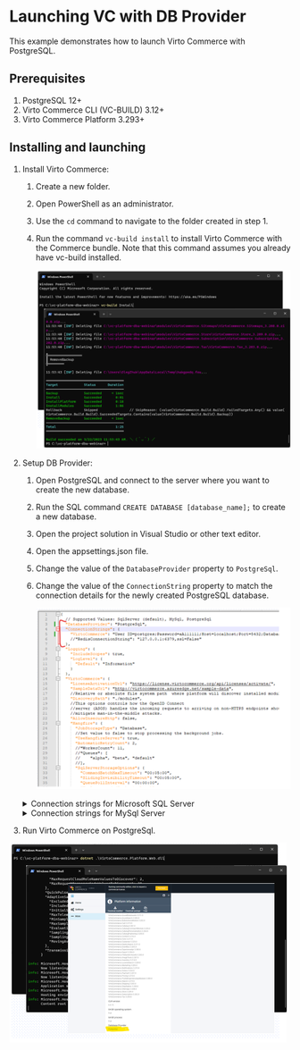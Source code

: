 # Launching VC with DB Provider

This example demonstrates how to launch Virto Commerce with PostgreSQL.

## Prerequisites
1. PostgreSQL 12+
1. Virto Commerce CLI (VC-BUILD) 3.12+
1. Virto Commerce Platform 3.293+

## Installing and launching
1. Install Virto Commerce:

    1. Create a new folder.
    1. Open PowerShell as an administrator.
    1. Use the `cd` command to navigate to the folder created in step 1.
    1. Run the command `vc-build install` to install Virto Commerce with the Commerce bundle. Note that this command assumes you already have vc-build installed.

        ![Install Virto Commerce](media/vc-install.png)

1. Setup DB Provider:

    1. Open PostgreSQL and connect to the server where you want to create the new database.
    1. Run the SQL command `CREATE DATABASE [database_name];` to create a new database.
    1. Open the project solution in Visual Studio or other text editor.
    1. Open the appsettings.json file.
    1. Change the value of the `DatabaseProvider` property to `PostgreSql`.
    1. Change the value of the `ConnectionString` property to match the connection details for the newly created PostgreSQL database. 

        ![Setup DB provider](media/change-db-provider.png)

    <details><summary>Connection strings for Microsoft SQL Server</summary>

        "DatabaseProvider": "SqlServer",
        "ConnectionStrings": {
        "VirtoCommerce": "Data Source=(local);Initial Catalog=VirtoCommerce3;Persist Security Info=True;User ID=virto;Password=virto;Connect Timeout=30;TrustServerCertificate=True;"
        },

    </details>  

    <details><summary>Connection strings for MySql Server</summary>
        
        "DatabaseProvider": "MySql",
        "ConnectionStrings": {
        "VirtoCommerce": "server=localhost;user=root;password=virto;database=VirtoCommerce3;"
        },

    </details> 

1. Run Virto Commerce on PostgreSql.

![Run Virto Commerce](media/run-vc.png)

